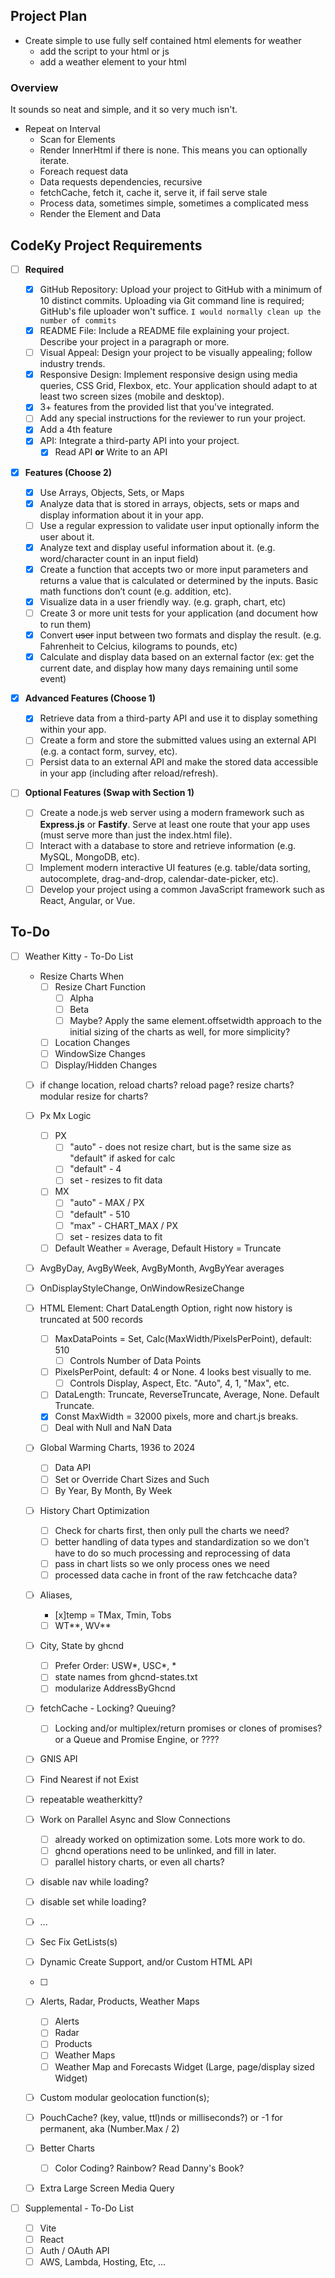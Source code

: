 ## Project Plan

- Create simple to use fully self contained html elements for weather
  - add the script to your html or js
  - add a weather element to your html

### Overview

It sounds so neat and simple, and it so very much isn't.

- Repeat on Interval
  - Scan for Elements
  - Render InnerHtml if there is none. This means you can optionally iterate.
  - Foreach request data
  - Data requests dependencies, recursive
  - fetchCache, fetch it, cache it, serve it, if fail serve stale
  - Process data, sometimes simple, sometimes a complicated mess
  - Render the Element and Data

## CodeKy Project Requirements

- [ ] **Required**

  - [x] GitHub Repository: Upload your project to GitHub with a minimum of 10 distinct commits. Uploading via Git command line is required; GitHub's file uploader won't suffice.
        `I would normally clean up the number of commits`
  - [x] README File: Include a README file explaining your project.
        Describe your project in a paragraph or more.
  - [ ] Visual Appeal: Design your project to be visually appealing; follow industry trends.
  - [x] Responsive Design: Implement responsive design using media queries, CSS Grid, Flexbox, etc. Your application should adapt to at least two screen sizes (mobile and desktop).
  - [x] 3+ features from the provided list that you've integrated.
  - [ ] Add any special instructions for the reviewer to run your project.
  - [x] Add a 4th feature
  - [x] API: Integrate a third-party API into your project.
    - [x] Read API **or** Write to an API
          &nbsp;

- [x] **Features (Choose 2)**

  - [x] Use Arrays, Objects, Sets, or Maps
  - [x] Analyze data that is stored in arrays, objects, sets or maps and display information about it in your app.
  - [ ] Use a regular expression to validate user input optionally inform the user about it.
  - [x] Analyze text and display useful information about it. (e.g. word/character count in an input field)
  - [x] Create a function that accepts two or more input parameters and returns a value that is calculated or determined by the inputs. Basic math functions don’t count (e.g. addition, etc).
  - [x] Visualize data in a user friendly way. (e.g. graph, chart, etc)
  - [ ] Create 3 or more unit tests for your application (and document how to run them)
  - [x] Convert ~~user~~ input between two formats and display the result. (e.g. Fahrenheit to Celcius, kilograms to pounds, etc)
  - [x] Calculate and display data based on an external factor (ex: get the current date, and display how many days remaining until some event)
        &nbsp;

- [x] **Advanced Features (Choose 1)**

  - [x] Retrieve data from a third-party API and use it to display something within your app.
  - [ ] Create a form and store the submitted values using an external API (e.g. a contact form, survey, etc).
  - [ ] Persist data to an external API and make the stored data accessible in your app (including after reload/refresh).
        &nbsp;

- [ ] **Optional Features (Swap with Section 1)**
  - [ ] Create a node.js web server using a modern framework such as **Express.js** or **Fastify**. Serve at least one route that your app uses (must serve more than just the index.html file).
  - [ ] Interact with a database to store and retrieve information (e.g. MySQL, MongoDB, etc).
  - [ ] Implement modern interactive UI features (e.g. table/data sorting, autocomplete, drag-and-drop, calendar-date-picker, etc).
  - [ ] Develop your project using a common JavaScript framework such as React, Angular, or Vue.

## To-Do

- [ ] Weather Kitty - To-Do List

  - Resize Charts When
    - [ ] Resize Chart Function
      - [ ] Alpha
      - [ ] Beta
      - [ ] Maybe? Apply the same element.offsetwidth approach to the initial sizing of the charts as well, for more simplicity?
    - [ ] Location Changes
    - [ ] WindowSize Changes
    - [ ] Display/Hidden Changes
  - [ ] if change location, reload charts? reload page? resize charts? modular resize for charts?
  - [ ] Px Mx Logic
    - [ ] PX
      - [ ] "auto" - does not resize chart, but is the same size as "default" if asked for calc
      - [ ] "default" - 4
      - [ ] set - resizes to fit data
    - [ ] MX
      - [ ] "auto" - MAX / PX
      - [ ] "default" - 510
      - [ ] "max" - CHART_MAX / PX
      - [ ] set - resizes data to fit
    - [ ] Default Weather = Average, Default History = Truncate
  - [ ] AvgByDay, AvgByWeek, AvgByMonth, AvgByYear averages
  - [ ] OnDisplayStyleChange, OnWindowResizeChange
  - [ ] HTML Element: Chart DataLength Option, right now history is truncated at 500 records
    - [ ] MaxDataPoints = Set, Calc(MaxWidth/PixelsPerPoint), default: 510
      - [ ] Controls Number of Data Points
    - [ ] PixelsPerPoint, default: 4 or None. 4 looks best visually to me.
      - [ ] Controls Display, Aspect, Etc. "Auto", 4, 1, "Max", etc.
    - [ ] DataLength: Truncate, ReverseTruncate, Average, None. Default Truncate.
    - [x] Const MaxWidth = 32000 pixels, more and chart.js breaks.
    - [ ] Deal with Null and NaN Data
  - [ ] Global Warming Charts, 1936 to 2024
    - [ ] Data API
    - [ ] Set or Override Chart Sizes and Such
    - [ ] By Year, By Month, By Week
  - [ ] History Chart Optimization
    - [ ] Check for charts first, then only pull the charts we need?
    - [ ] better handling of data types and standardization so we don't have to do so much processing and reprocessing of data
    - [ ] pass in chart lists so we only process ones we need
    - [ ] processed data cache in front of the raw fetchcache data?
  - [ ] Aliases,
    - [x]temp = TMax, Tmin, Tobs
    - [ ] WT**, WV**
  - [ ] City, State by ghcnd
    - [ ] Prefer Order: USW*, USC*, \*
    - [ ] state names from ghcnd-states.txt
    - [ ] modularize AddressByGhcnd
  - [ ] fetchCache - Locking? Queuing?
    - [ ] Locking and/or multiplex/return promises or clones of promises? or a Queue and Promise Engine, or ????
  - [ ] GNIS API
  - [ ] Find Nearest if not Exist
  - [ ] repeatable weatherkitty?
  - [ ] Work on Parallel Async and Slow Connections
    - [ ] already worked on optimization some. Lots more work to do.
    - [ ] ghcnd operations need to be unlinked, and fill in later.
    - [ ] parallel history charts, or even all charts?
  - [ ] disable nav while loading?
  - [ ] disable set while loading?
  - [ ] ...
        &nbsp;

  - [ ] Sec Fix GetLists(s)
  - [ ] Dynamic Create Support, and/or Custom HTML API
  - [ ]
  - [ ] Alerts, Radar, Products, Weather Maps
    - [ ] Alerts
    - [ ] Radar
    - [ ] Products
    - [ ] Weather Maps
    - [ ] Weather Map and Forecasts Widget (Large, page/display sized Widget)
  - [ ] Custom modular geolocation function(s);
  - [ ] PouchCache? (key, value, ttl)nds or milliseconds?) or -1 for permanent, aka (Number.Max / 2)
  - [ ] Better Charts
    - [ ] Color Coding? Rainbow? Read Danny's Book?
  - [ ] Extra Large Screen Media Query

- [ ] Supplemental - To-Do List
  - [ ] Vite
  - [ ] React
  - [ ] Auth / OAuth API
  - [ ] AWS, Lambda, Hosting, Etc, ...
